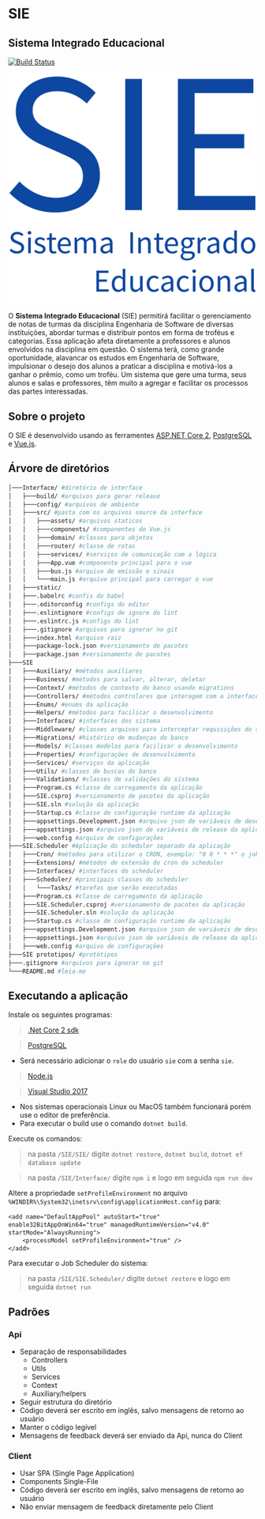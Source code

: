 # SIE
## Sistema Integrado Educacional

[![Build Status](https://travis-ci.org/Simillo/SIE.svg?branch=master)](https://travis-ci.org/Simillo/SIE)

![SIE](/Interface/src/assets/logo.png)


O **Sistema Integrado Educacional** (SIE) permitirá facilitar o gerenciamento de notas de turmas da disciplina Engenharia de Software de diversas instituições, abordar turmas e distribuir pontos em forma de troféus e categorias. Essa aplicação afeta diretamente a professores e alunos envolvidos na disciplina em questão.
O sistema terá, como grande oportunidade, alavancar os estudos em Engenharia de Software, impulsionar o desejo dos alunos a praticar a disciplina e motivá-los a ganhar o prêmio, como um troféu. Um sistema que gere uma turma, seus alunos e salas e professores, têm muito a agregar e facilitar os processos das partes interessadas.

## Sobre o projeto

O SIE é desenvolvido usando as ferramentes [ASP.NET Core 2](https://docs.microsoft.com/en-us/aspnet/core/?view=aspnetcore-2.0), [PostgreSQL](https://www.postgresql.org/) e [Vue.js](https://vuejs.org/).

## Árvore de diretórios
```bash
│───Interface/ #diretório de interface 
│   ├───build/ #arquivos para gerar release
│   ├───config/ #arquivos de ambiente
│   ├───src/ #pasta com os arquivos source da interface
│   │   ├───assets/ #arquivos staticos
│   │   ├───components/ #componentes do Vue.js
│   │   ├───domain/ #classes para objetos
│   │   ├───router/ #classe de rotas
│   │   ├───services/ #serviços de comunicação com a lógica
│   │   ├───App.vue #componente principal para o vue
│   │   ├───bus.js #arquivo de emissão e sinais
│   │   └───main.js #arquivo principal para carregar o vue
│   ├───static/
│   ├───.babelrc #confis do babel
│   ├───.editorconfig #configs do editor
│   ├───.eslintignore #configs de ignore do lint
│   ├───.eslintrc.js #configs do lint
│   ├───.gitignore #arquivos para ignorar no git
│   ├───index.html #arquivo raiz
│   ├───package-lock.json #versionamento de pacotes
│   ├───package.json #versionamento de pacotes
├───SIE
│   ├───Auxiliary/ #métodos auxiliares
│   ├───Business/ #métodos para salvar, alterar, deletar
│   ├───Context/ #métodos de contexto do banco usando migrations
│   ├───Controllers/ #métodos controlares que interagem com a interface
│   ├───Enums/ #enums da aplicação
│   ├───Helpers/ #métodos para facilicar o desenvolvimento
│   ├───Interfaces/ #interfaces dos sistema
│   ├───Middleware/ #classes arquivos para interceptar requisições do sistema
│   ├───Migrations/ #histórico de mudanças do banco
│   ├───Models/ #classes modelos para facilicar o desenvolvimento
│   ├───Properties/ #configurações de desenvolvimento
│   ├───Services/ #serviços da aplicação
│   ├───Utils/ #classes de buscas do banco
│   ├───Validations/ #classes de validações do sistema
│   ├───Program.cs #classe de carregamento da aplicação
│   ├───SIE.csproj #versionamento de pacotes da aplicação
│   ├───SIE.sln #solução da aplicação
│   ├───Startup.cs #classe de configuração runtime da aplicação
│   ├───appsettings.Development.json #arquivo json de variáveis de desenvolvimento da aplicação
│   ├───appsettings.json #arquivo json de variáveis de release da aplicação
│   ├───web.config #arquivo de configurações
├───SIE.Scheduler #Aplicação do scheduler separado da aplicação
│   ├───Cron/ #métodos para utilizar o CRON, exemplo: "0 0 * * *" o job roda todos os dias as 00:00
│   ├───Extensions/ #métodos de extensão do cron do scheduler
│   ├───Interfaces/ #interfaces do scheduler
│   ├───Scheduler/ #principais classes do scheduler
│   │   └───Tasks/ #tarefas que serão executadas
│   ├───Program.cs #classe de carregamento da aplicação
│   ├───SIE.Scheduler.csproj #versionamento de pacotes da aplicação
│   ├───SIE.Scheduler.sln #solução da aplicação
│   ├───Startup.cs #classe de configuração runtime da aplicação
│   ├───appsettings.Development.json #arquivo json de variáveis de desenvolvimento da aplicação
│   ├───appsettings.json #arquivo json de variáveis de release da aplicação
│   ├───web.config #arquivo de configurações
├───SIE prototipos/ #protótipos
├───.gitignore #arquivos para ignorar no git
└───README.md #leia-me
```

## Executando a aplicação
Instale os seguintes programas:
>  [.Net Core 2 sdk](https://www.microsoft.com/net/download/dotnet-core/sdk-2.1.4)

> [PostgreSQL](https://www.postgresql.org/)
  * Será necessário adicionar o `role` do usuário `sie` com a senha `sie`.

> [Node.js](https://nodejs.org/en/)

> [Visual Studio 2017](https://www.visualstudio.com/downloads/?rr=https%3A%2F%2Fwww.google.com.br%2F)

  * Nos sistemas operacionais Linux ou MacOS também funcionará porém use o editor de preferência.
  * Para executar o build use o comando `dotnet build`.

Execute os comandos:
> na pasta `/SIE/SIE/` digite `dotnet restore`, `dotnet build`, `dotnet ef database update`

> na pasta `/SIE/Interface/` digite `npm i` e logo em seguida `npm run dev`

Altere a propriedade  `setProfileEnvironment` no arquivo `%WINDIR%\System32\inetsrv\config\applicationHost.config` para:

```
<add name="DefaultAppPool" autoStart="true" enable32BitAppOnWin64="true" managedRuntimeVersion="v4.0" startMode="AlwaysRunning">
    <processModel setProfileEnvironment="true" />
</add>
```

Para executar o Job Scheduler do sistema:
> na pasta `/SIE/SIE.Scheduler/` digite `dotnet restore` e logo em seguida `dotnet run`

## Padrões
### Api
* Separação de responsabilidades
  * Controllers
  * Utils
  * Services
  * Context
  * Auxiliary/helpers
* Seguir estrutura do diretório
* Código deverá ser escrito em inglês, salvo mensagens de retorno ao usuário
* Manter o código legível
* Mensagens de feedback deverá ser enviado da Api, nunca do Client
### Client
* Usar SPA (Single Page Application)
* Components Single-File
* Código deverá ser escrito em inglês, salvo mensagens de retorno ao usuário
* Não enviar mensagem de feedback diretamente pelo Client